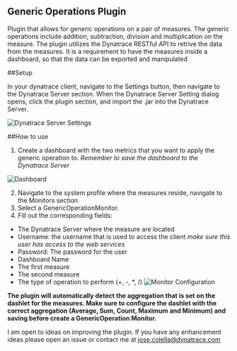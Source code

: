 ## Generic Operations Plugin

Plugin that allows for generic operations on a pair of measures. The generic operations include addition, subtraction, division and multiplication on the measure.
The plugin utilizes the Dynatrace RESTful API to retrive the data from the measures. It is a requirement to have the measures inside a dashboard, so that the data can be exported and manipulated

##Setup

In your dynatrace client, navigate to the Settings button, then navigate to the Dynatrace Server section. When the Dynatrace Server Setting dialog opens, click the plugin section, and import the .jar into the Dynatrace Server.

![Dynatrace Server Settings](http://i.imgur.com/8bXHnYf.png)

##How to use

1. Create a dashboard with the two metrics that you want to apply the generic operation to.
*Remember to save the dashboard to the Dynatrace Server*

![Dashboard](http://i.imgur.com/dL6eTEB.png)

2. Navigate to the system profile where the measures reside, navigate to the Monitors section
3. Select a GenericOperationMonitor.
4. Fill out the corresponding fields:
  - The Dynatrace Server where the measure are located
  - Username: the username that is used to access the client *make sure this user has access to the web services*
  - Password: The password for the user
  - Dashboard Name
  - The first measure
  - The second measure
  - The type of operation to perform (+, -, *, /)
![Monitor Configuration](http://i.imgur.com/2eygjLd.png)

**The plugin will automatically detect the aggregation that is set on the dashlet for the measures. Make sure to configure the dashlet with the correct aggregation (Average, Sum, Count, Maximum and Minimum) and saving before create a GenericOperation Monitor.**

I am open to ideas on improving the plugin. If you have any enhancement ideas please open an issue or contact me at jose.colella@dynatrace.com
